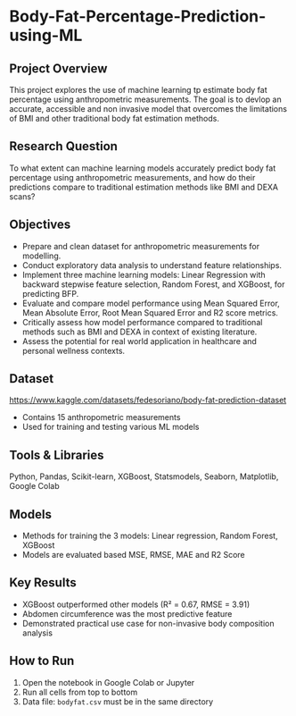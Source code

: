 # Body-Fat-Percentage-Prediction-using-ML
## Project Overview  
This project explores the use of machine learning tp estimate body fat percentage using anthropometric measurements. The goal is to devlop an accurate, accessible and non invasive model that overcomes the limitations of BMI and other traditional body fat estimation methods.

## Research Question
To what extent can machine learning models accurately predict body fat percentage using anthropometric measurements, and how do their predictions compare to traditional estimation methods like BMI and DEXA scans?

## Objectives
-	Prepare and clean dataset for anthropometric measurements for modelling.
-	Conduct exploratory data analysis to understand feature relationships.
-	Implement three machine learning models: Linear Regression with backward stepwise feature selection, Random Forest, and XGBoost, for predicting BFP.
-	Evaluate and compare model performance using Mean Squared Error, Mean Absolute Error, Root Mean Squared Error and R2 score metrics.
-	Critically assess how model performance compared to traditional methods such as BMI and DEXA in context of existing literature.
-	Assess the potential for real world application in healthcare and personal wellness contexts.

## Dataset
https://www.kaggle.com/datasets/fedesoriano/body-fat-prediction-dataset
- Contains 15 anthropometric measurements 
- Used for training and testing various ML models

## Tools & Libraries
Python, Pandas, Scikit-learn, XGBoost, Statsmodels, Seaborn, Matplotlib, Google Colab

## Models
- Methods for training the 3 models: Linear regression, Random Forest, XGBoost
- Models are evaluated based MSE, RMSE, MAE and R2 Score

## Key Results
- XGBoost outperformed other models (R² = 0.67, RMSE = 3.91)
- Abdomen circumference was the most predictive feature
- Demonstrated practical use case for non-invasive body composition analysis

## How to Run
1. Open the notebook in Google Colab or Jupyter
2. Run all cells from top to bottom
3. Data file: `bodyfat.csv` must be in the same directory
